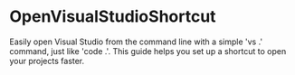 # OpenVisualStudioShortcut
 Easily open Visual Studio from the command line with a simple 'vs .' command, just like 'code .'. This guide helps you set up a shortcut to open your projects faster.
